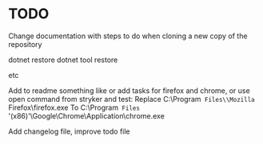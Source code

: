 # TODO

Change documentation with steps to do when cloning a new copy of the repository

dotnet restore
dotnet tool restore

etc

Add to readme something like or add tasks for firefox and chrome, or use open command from stryker and test:
Replace
C:\\Program` Files\\Mozilla` Firefox\\firefox.exe
To
C:\\Program` Files` '(x86)'\\Google\\Chrome\\Application\\chrome.exe

Add changelog file, improve todo file